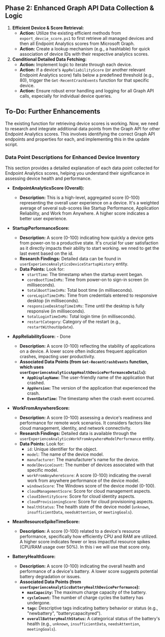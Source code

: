 ## Phase 2: Enhanced Graph API Data Collection & Logic

1.  **Efficient Device & Score Retrieval:**
    *   **Action:** Utilize the existing efficient methods from `export_devcie_score.ps1` to first retrieve all managed devices and then all Endpoint Analytics scores from Microsoft Graph.
    *   **Action:** Create a lookup mechanism (e.g., a hashtable) for quick association of device IDs with their respective analytics scores.
2.  **Conditional Detailed Data Fetching:**
    *   **Action:** Implement logic to iterate through each device.
    *   **Action:** If a device's `AppReliabilityScore` (or another relevant Endpoint Analytics score) falls below a predefined threshold (e.g., 80), trigger the `Get-RecentCrashEvents` function for that specific device.
    *   **Action:** Ensure robust error handling and logging for all Graph API calls, especially for individual device queries.

## To-Do: Further Enhancements

The existing function for retrieving device scores is working. Now, we need to research and integrate additional data points from the Graph API for other Endpoint Analytics scores. This involves identifying the correct Graph API endpoints and properties for each, and implementing this in the update script.

### Data Point Descriptions for Enhanced Device Inventory

This section provides a detailed explanation of each data point collected for Endpoint Analytics scores, helping you understand their significance in assessing device health and performance.

*   **EndpointAnalyticsScore (Overall):**
    *   **Description:** This is a high-level, aggregated score (0-100) representing the overall user experience on a device. It's a weighted average of several sub-scores like Startup Performance, Application Reliability, and Work from Anywhere. A higher score indicates a better user experience.

*   **StartupPerformanceScore:**
    *   **Description:** A score (0-100) indicating how quickly a device gets from power-on to a productive state. It's crucial for user satisfaction as it directly impacts their ability to start working. we nned to get the last event based on the id.
    *   **Research Findings:** Detailed data can be found in `userExperienceAnalyticsDeviceStartupHistory` entity.
    *   **Data Points:** Look for:
        *   `startTime`: The timestamp when the startup event began.
        *   `coreBootTimeInMs`: Time from power-on to sign-in screen (in milliseconds).
        *   `totalBootTimeInMs`: Total boot time (in milliseconds).
        *   `coreLoginTimeInMs`: Time from credentials entered to responsive desktop (in milliseconds).
        *   `responsiveDesktopTimeInMs`: Time until the desktop is fully responsive (in milliseconds).
        *   `totalLoginTimeInMs`: Total login time (in milliseconds).
        *   `restartCategory`: Category of the restart (e.g., `restartWithoutUpdate`).
 

*   **AppReliabilityScore:** - Done
    *   **Description:** A score (0-100) reflecting the stability of applications on a device. A lower score often indicates frequent application crashes, impacting user productivity.
    *   **Associated Data Points (from `Get-RecentCrashEvents` function, which uses `userExperienceAnalyticsAppHealthDevicePerformanceDetails`):**
        *   **`AppDisplayName`:** The user-friendly name of the application that crashed.
        *   **`AppVersion`:** The version of the application that experienced the crash.
        *   **`EventDateTime`:** The timestamp when the crash event occurred.

*   **WorkFromAnywhereScore:**
    *   **Description:** A score (0-100) assessing a device's readiness and performance for remote work scenarios. It considers factors like cloud management, identity, and network connectivity.
    *   **Research Findings:** Detailed data is available through the `userExperienceAnalyticsWorkFromAnywhereModelPerformance` entity.
    *   **Data Points:** Look for:
        *   `id`: Unique identifier for the object.
        *   `model`: The name of the device model.
        *   `manufacturer`: The manufacturer's name for the device.
        *   `modelDeviceCount`: The number of devices associated with that specific model.
        *   `workFromAnywhereScore`: A score (0-100) indicating the overall work from anywhere performance of the device model.
        *   `windowsScore`: The Windows score of the device model (0-100).
        *   `cloudManagementScore`: Score for cloud management aspects.
        *   `cloudIdentityScore`: Score for cloud identity aspects.
        *   `cloudProvisioningScore`: Score for cloud provisioning aspects.
        *   `healthStatus`: The health state of the device model (`unknown`, `insufficientData`, `needsAttention`, or `meetingGoals`).

*   **MeanResourceSpikeTimeScore:**
    *   **Description:** A score (0-100) related to a device's resource performance, specifically how efficiently CPU and RAM are utilized. A higher score indicates fewer or less impactful resource spikes (CPU/RAM usage over 50%).  In this i we will use that score only. 
    
*   **BatteryHealthScore:**
    *   **Description:** A score (0-100) indicating the overall health and performance of a device's battery. A lower score suggests potential battery degradation or issues.
    *   **Associated Data Points (from `userExperienceAnalyticsBatteryHealthDevicePerformance`):**
        *   **`maxCapacity`:** The maximum charge capacity of the battery.
        *   **`cycleCount`:** The number of charge cycles the battery has undergone.
        *   **`tags`:** Descriptive tags indicating battery behavior or status (e.g., "newbattery", "batterycapacityred").
        *   **`overallBatteryHealthStatus`:** A categorical status of the battery's health (e.g., `unknown`, `insufficientData`, `needsAttention`, `meetingGoals`).
